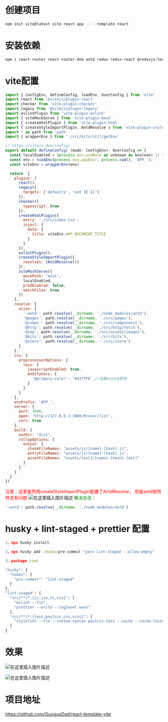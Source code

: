 # 创建项目
```javascript
npm init vite@latest vite-react-app -- --template react
```

# 安装依赖
```javascript
npm i react-router react-router-dom antd redux redux-react @reduxjs/toolkit -S
```

# vite配置
```javascript
import { ConfigEnv, defineConfig, loadEnv, UserConfig } from 'vite'
import react from '@vitejs/plugin-react'
import checker from 'vite-plugin-checker'
import legacy from '@vitejs/plugin-legacy'
import eslintPlugin from 'vite-plugin-eslint'
import { viteMockServe } from 'vite-plugin-mock'
import { createHtmlPlugin } from 'vite-plugin-html'
import { createStyleImportPlugin, AntdResolve } from 'vite-plugin-style-import'
import * as path from 'path'
import { wrapperEnv } from './src/kits/util/getEnv'

// https://vitejs.dev/config/
export default defineConfig( (mode: ConfigEnv): UserConfig => {
  const localEnabled = (process.env.useMock as unknown as boolean) || false
  const env = loadEnv(process.env.appEnv!, process.cwd(), 'APP_');
  const viteEnv = wrapperEnv(env)

  return  {
    plugins: [
      react(),
      legacy({
        targets: ['defaults', 'not IE 11']
      }),
      checker({
        typescript: true
      }),
      createHtmlPlugin({
        entry: './src/index.tsx',
        inject: {
          data: {
            title: viteEnv.APP_DOCUMENT_TITLE
          }
        }
      }),
      eslintPlugin(),
      createStyleImportPlugin({
        resolves: [AntdResolve()]
      }),
      viteMockServe({
        mockPath: 'mock',
        localEnabled,
        prodEnabled: false,
        watchFiles: true
      })
    ],
    resolve: {
      alias: {
        '~antd': path.resolve(__dirname, './node_modules/antd'),
        '@pages': path.resolve(__dirname, './src/pages'),
        '@comps': path.resolve(__dirname, './src/components'),
        '@http': path.resolve(__dirname, './src/http/fetch'),
        '@img': path.resolve(__dirname, './src/assets/images'),
        '@kits': path.resolve(__dirname, './src/kits'),
        '@store': path.resolve(__dirname, './src/store')
      }
    },
    css: {
      preprocessorOptions: {
        less: {
          javascriptEnabled: true,
          modifyVars: {
            '@primary-color': '#4377FE',//设置antd主题色
          }
        }
      }
    },
    envPrefix: 'APP_',
    server: {
      port: 3000,
      open: 'http://127.0.0.1:3000/#/user/list',
      cors: true
    },
    build: {
      outDir: "dist",
      rollupOptions: {
        output: {
          chunkFileNames: "assets/js/[name]-[hash].js",
          entryFileNames: "assets/js/[name]-[hash].js",
          assetFileNames: "assets/[ext]/[name]-[hash].[ext]"
        }
      }
    }
  }
})
```
<font color=red>注意：这里虽然用createStyleImportPlugin配置了AntdResolve， 但是antd依然样式有问题</font>
![在这里插入图片描述](https://img-blog.csdnimg.cn/c486dcd0b2ff4df2a1642305d1442fb6.png)
<font color=green>解决办法：</font>

```javascript
'~antd': path.resolve(__dirname, './node_modules/antd')
```


# husky + lint-staged + prettier 配置

```javascript
1、npx husky install

2、npx husky add .husky/pre-commit "yarn lint-staged --allow-empty"
```

```javascript
3、package.json

"husky": {
  "hooks": {
    "pre-commit": "lint-staged"
  }
},
"lint-staged": {
  "src/**/*.{js,jsx,ts,tsx}": [
    "eslint --fix",
    "prettier --write --loglevel warn"
  ],
  "src/**/*.{less,postcss,css,scss}": [
    "stylelint --fix --custom-syntax postcss-less --cache --cache-location node_modules/.cache/stylelint/"
  ]
}
```

# 效果
![在这里插入图片描述](https://img-blog.csdnimg.cn/69dadb80793e43cd83e4b130198ba153.png)

![在这里插入图片描述](https://img-blog.csdnimg.cn/2446030df6be4f1b988e81d36a11d220.png)


# 项目地址
https://github.com/GuoguoDad/react-template-vite


